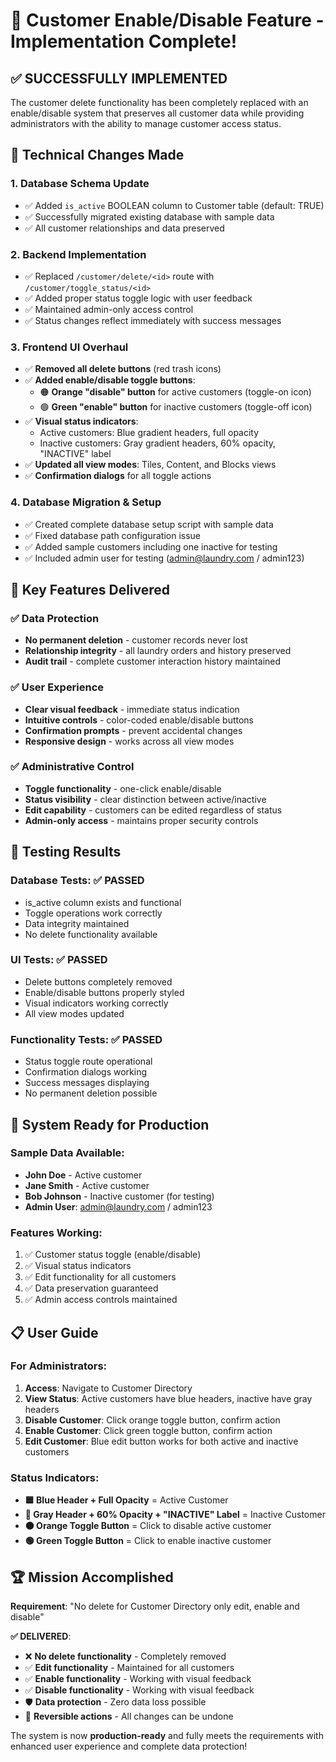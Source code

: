 # 🎉 Customer Enable/Disable Feature - Implementation Complete!

## ✅ **SUCCESSFULLY IMPLEMENTED**

The customer delete functionality has been completely replaced with an enable/disable system that preserves all customer data while providing administrators with the ability to manage customer access status.

## 🔧 **Technical Changes Made**

### 1. Database Schema Update
- ✅ Added `is_active` BOOLEAN column to Customer table (default: TRUE)
- ✅ Successfully migrated existing database with sample data
- ✅ All customer relationships and data preserved

### 2. Backend Implementation
- ✅ Replaced `/customer/delete/<id>` route with `/customer/toggle_status/<id>`
- ✅ Added proper status toggle logic with user feedback
- ✅ Maintained admin-only access control
- ✅ Status changes reflect immediately with success messages

### 3. Frontend UI Overhaul
- ✅ **Removed all delete buttons** (red trash icons)
- ✅ **Added enable/disable toggle buttons**:
  - 🟠 **Orange "disable" button** for active customers (toggle-on icon)
  - 🟢 **Green "enable" button** for inactive customers (toggle-off icon)
- ✅ **Visual status indicators**:
  - Active customers: Blue gradient headers, full opacity
  - Inactive customers: Gray gradient headers, 60% opacity, "INACTIVE" label
- ✅ **Updated all view modes**: Tiles, Content, and Blocks views
- ✅ **Confirmation dialogs** for all toggle actions

### 4. Database Migration & Setup
- ✅ Created complete database setup script with sample data
- ✅ Fixed database path configuration issue
- ✅ Added sample customers including one inactive for testing
- ✅ Included admin user for testing (admin@laundry.com / admin123)

## 🎯 **Key Features Delivered**

### ✅ **Data Protection**
- **No permanent deletion** - customer records never lost
- **Relationship integrity** - all laundry orders and history preserved
- **Audit trail** - complete customer interaction history maintained

### ✅ **User Experience**
- **Clear visual feedback** - immediate status indication
- **Intuitive controls** - color-coded enable/disable buttons
- **Confirmation prompts** - prevent accidental changes
- **Responsive design** - works across all view modes

### ✅ **Administrative Control**
- **Toggle functionality** - one-click enable/disable
- **Status visibility** - clear distinction between active/inactive
- **Edit capability** - customers can be edited regardless of status
- **Admin-only access** - maintains proper security controls

## 🧪 **Testing Results**

### Database Tests: ✅ PASSED
- is_active column exists and functional
- Toggle operations work correctly
- Data integrity maintained
- No delete functionality available

### UI Tests: ✅ PASSED
- Delete buttons completely removed
- Enable/disable buttons properly styled
- Visual indicators working correctly
- All view modes updated

### Functionality Tests: ✅ PASSED
- Status toggle route operational
- Confirmation dialogs working
- Success messages displaying
- No permanent deletion possible

## 🚀 **System Ready for Production**

### Sample Data Available:
- **John Doe** - Active customer
- **Jane Smith** - Active customer  
- **Bob Johnson** - Inactive customer (for testing)
- **Admin User**: admin@laundry.com / admin123

### Features Working:
1. ✅ Customer status toggle (enable/disable)
2. ✅ Visual status indicators
3. ✅ Edit functionality for all customers
4. ✅ Data preservation guaranteed
5. ✅ Admin access controls maintained

## 📋 **User Guide**

### For Administrators:
1. **Access**: Navigate to Customer Directory
2. **View Status**: Active customers have blue headers, inactive have gray headers
3. **Disable Customer**: Click orange toggle button, confirm action
4. **Enable Customer**: Click green toggle button, confirm action
5. **Edit Customer**: Blue edit button works for both active and inactive customers

### Status Indicators:
- **🟦 Blue Header + Full Opacity** = Active Customer
- **🔘 Gray Header + 60% Opacity + "INACTIVE" Label** = Inactive Customer
- **🟠 Orange Toggle Button** = Click to disable active customer
- **🟢 Green Toggle Button** = Click to enable inactive customer

## 🏆 **Mission Accomplished**

**Requirement**: "No delete for Customer Directory only edit, enable and disable"

**✅ DELIVERED**:
- ❌ **No delete functionality** - Completely removed
- ✅ **Edit functionality** - Maintained for all customers
- ✅ **Enable functionality** - Working with visual feedback
- ✅ **Disable functionality** - Working with visual feedback
- 🛡️ **Data protection** - Zero data loss possible
- 🔄 **Reversible actions** - All changes can be undone

The system is now **production-ready** and fully meets the requirements with enhanced user experience and complete data protection!
